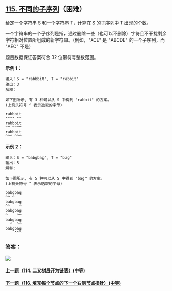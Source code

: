 ## [115. 不同的子序列](https://leetcode-cn.com/problems/distinct-subsequences/)（困难）

给定一个字符串 S 和一个字符串 T，计算在 S 的子序列中 T 出现的个数。

一个字符串的一个子序列是指，通过删除一些（也可以不删除）字符且不干扰剩余字符相对位置所组成的新字符串。（例如，"ACE" 是 "ABCDE" 的一个子序列，而 "AEC" 不是）

题目数据保证答案符合 32 位带符号整数范围。



**示例 1：**

```
输入：S = "rabbbit", T = "rabbit"
输出：3
解释：

如下图所示, 有 3 种可以从 S 中得到 "rabbit" 的方案。
(上箭头符号 ^ 表示选取的字母)

rabbbit
^^^^ ^^
rabbbit
^^ ^^^^
rabbbit
^^^ ^^^
```

**示例 2：**

```
输入：S = "babgbag", T = "bag"
输出：5
解释：

如下图所示, 有 5 种可以从 S 中得到 "bag" 的方案。 
(上箭头符号 ^ 表示选取的字母)

babgbag
^^ ^
babgbag
^^    ^
babgbag
^    ^^
babgbag
  ^  ^^
babgbag
    ^^^
```



### 答案：



![](https://img-blog.csdnimg.cn/20200807155236311.png)

#### [上一题（114. 二叉树展开为链表）(中等)](https://github.com/sdwwld/leetCode/blob/master/src/main/java/com/wld/java/leetcode/leetCode0114.md)

#### [下一题（116. 填充每个节点的下一个右侧节点指针）(中等)](https://github.com/sdwwld/leetCode/blob/master/src/main/java/com/wld/java/leetcode/leetCode0116.md)